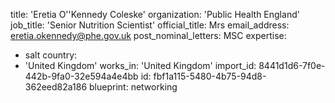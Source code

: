 title: 'Eretia O''Kennedy Coleske'
organization: 'Public Health England'
job_title: 'Senior Nutrition Scientist'
official_title: Mrs
email_address: eretia.okennedy@phe.gov.uk
post_nominal_letters: MSC
expertise:
  - salt
country:
  - 'United Kingdom'
works_in: 'United Kingdom'
import_id: 8441d1d6-7f0e-442b-9fa0-32e594a4e4bb
id: fbf1a115-5480-4b75-94d8-362eed82a186
blueprint: networking
